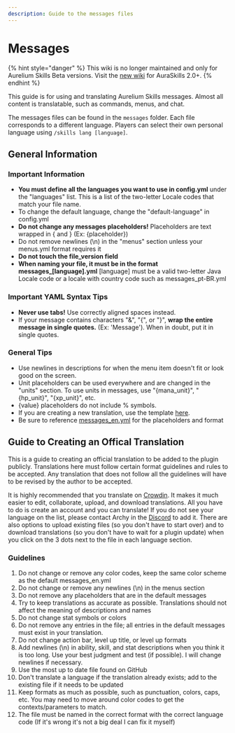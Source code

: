 ```yaml
---
description: Guide to the messages files
---
```


# Messages

{% hint style="danger" %}
This wiki is no longer maintained and only for Aurelium Skills Beta versions. Visit the [new wiki](https://app.gitbook.com/o/-Mf1Cqap-T455k8cLLbf/s/bg3Pz6yyAsvWyzstdFCd/) for AuraSkills 2.0+.
{% endhint %}

This guide is for using and translating Aurelium Skills messages. Almost all content is translatable, such as commands, menus, and chat.

The messages files can be found in the `messages` folder. Each file corresponds to a different language. Players can select their own personal language using `/skills lang [language]`.

## General Information

### Important Information

* **You must define all the languages you want to use in config.yml** under the "languages" list. This is a list of the two-letter Locale codes that match your file name.
* To change the default language, change the "default-language" in config.yml
* **Do not change any messages placeholders!** Placeholders are text wrapped in { and } (Ex: {placeholder})
* Do not remove newlines (\n) in the "menus" section unless your menus.yml format requires it
* **Do not touch the file\_version field**
* **When naming your file, it must be in the format messages\_\[language].yml** \[language] must be a valid two-letter Java Locale code or a locale with country code such as messages\_pt-BR.yml

### Important YAML Syntax Tips

* **Never use tabs!** Use correctly aligned spaces instead.
* If your message contains characters "&", "{", or "}", **wrap the entire message in single quotes.** (Ex: 'Message'). When in doubt, put it in single quotes.

### General Tips

* Use newlines in descriptions for when the menu item doesn't fit or look good on the screen.
* Unit placeholders can be used everywhere and are changed in the "units" section. To use units in messages, use "{mana\_unit}", "{hp\_unit}", "{xp\_unit}", etc.
* {value} placeholders do not include % symbols.
* If you are creating a new translation, use the template [here](https://github.com/Archy-X/AureliumSkills/blob/master/src/main/resources/messages\_template.yml).&#x20;
* Be sure to reference [messages\_en.yml](https://github.com/Archy-X/AureliumSkills/blob/master/src/main/resources/messages\_en.yml) for the placeholders and format

## Guide to Creating an Offical Translation

This is a guide to creating an official translation to be added to the plugin publicly. Translations here must follow certain format guidelines and rules to be accepted. Any translation that does not follow all the guidelines will have to be revised by the author to be accepted.

It is highly recommended that you translate on [Crowdin](https://crowdin.com/project/aureliumskills). It makes it much easier to edit, collaborate, upload, and download translations. All you have to do is create an account and you can translate! If you do not see your language on the list, please contact Archy in the [Discord](https://discord.gg/Bh2EZfB) to add it. There are also options to upload existing files (so you don't have to start over) and to download translations (so you don't have to wait for a plugin update) when you click on the 3 dots next to the file in each language section.

### Guidelines

1. Do not change or remove any color codes, keep the same color scheme as the default messages\_en.yml
2. Do not change or remove any newlines (\n) in the menus section
3. Do not remove any placeholders that are in the default messages
4. Try to keep translations as accurate as possible. Translations should not affect the meaning of descriptions and names
5. Do not change stat symbols or colors
6. Do not remove any entries in the file; all entries in the default messages must exist in your translation.
7. Do not change action bar, level up title, or level up formats
8. Add newlines (\n) in ability, skill, and stat descriptions when you think it is too long. Use your best judgment and test (if possible). I will change newlines if necessary.
9. Use the most up to date file found on GitHub
10. Don't translate a language if the translation already exists; add to the existing file if it needs to be updated
11. Keep formats as much as possible, such as punctuation, colors, caps, etc. You may need to move around color codes to get the contexts/parameters to match.
12. The file must be named in the correct format with the correct language code (If it's wrong it's not a big deal I can fix it myself)
